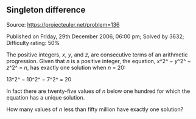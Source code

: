 Singleton difference
--------------------

Source: https://projecteuler.net/problem=136

Published on Friday, 29th December 2006, 06:00 pm; Solved by 3632;
Difficulty rating: 50%

The positive integers, *x*, *y*, and *z*, are consecutive terms of an
arithmetic progression. Given that *n* is a positive integer, the
equation, *x*^2^ − *y*^2^ − *z*^2^ = *n*, has exactly one solution when
*n* = 20:

13^2^ − 10^2^ − 7^2^ = 20

In fact there are twenty-five values of *n* below one hundred for which
the equation has a unique solution.

How many values of *n* less than fifty million have exactly one
solution?
